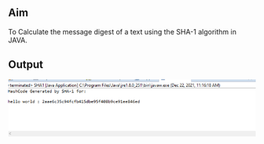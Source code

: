 ## Aim
To Calculate the message digest of a text using the SHA-1 algorithm in JAVA.

## Output
![image](output10.png)
